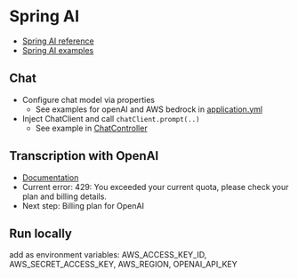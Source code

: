# Spring AI

* [Spring AI reference](https://docs.spring.io/spring-ai/reference/index.html)
* [Spring AI examples](https://github.com/spring-projects/spring-ai-examples)

## Chat

* Configure chat model via properties
  * See examples for openAI and AWS bedrock in [application.yml](../../src/main/resources/application.yml)
* Inject ChatClient and call `chatClient.prompt(..)`
  * See example in [ChatController](../../src/main/kotlin/de/jkrech/tutorial/chatty/ports/html/ChatController.kt)

## Transcription with OpenAI

* [Documentation](https://docs.spring.io/spring-ai/reference/api/audio/transcriptions/openai-transcriptions.html)
* Current error: 429: You exceeded your current quota, please check your plan and billing details.
* Next step: Billing plan for OpenAI

## Run locally

add as environment variables: AWS_ACCESS_KEY_ID, AWS_SECRET_ACCESS_KEY, AWS_REGION, OPENAI_API_KEY
